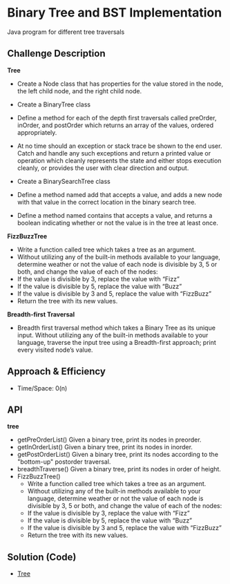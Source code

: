 # Binary Tree and BST Implementation
Java program for different tree traversals 

## Challenge Description
**Tree**
* Create a Node class that has properties for the value stored in the node, the left child node, and the right child node.
* Create a BinaryTree class
* Define a method for each of the depth first traversals called preOrder, inOrder, and postOrder which returns an array of the values, ordered appropriately.
* At no time should an exception or stack trace be shown to the end user. Catch and handle any such exceptions and return a printed value or operation which cleanly represents the state and either stops execution cleanly, or provides the user with clear direction and output.

* Create a BinarySearchTree class
* Define a method named add that accepts a value, and adds a new node with that value in the correct location in the binary search tree.
* Define a method named contains that accepts a value, and returns a boolean indicating whether or not the value is in the tree at least once.

**FizzBuzzTree**
* Write a function called tree which takes a tree as an argument.
* Without utilizing any of the built-in methods available to your language, determine weather or not the value of each node is divisible by 3, 5 or both, and change the value of each of the nodes:
* If the value is divisible by 3, replace the value with “Fizz”
* If the value is divisible by 5, replace the value with “Buzz”
* If the value is divisible by 3 and 5, replace the value with “FizzBuzz”
* Return the tree with its new values.

**Breadth-first Traversal**
* Breadth first traversal method which takes a Binary Tree as its unique input. Without utilizing any of the built-in methods available to your language, traverse the input tree using a Breadth-first approach; print every visited node’s value.


## Approach & Efficiency
* Time/Space:
0(n)

## API
**tree**
* getPreOrderList() Given a binary tree, print its nodes in preorder.
* getInOrderList() Given a binary tree, print its nodes in inorder.
* getPostOrderList() Given a binary tree, print its nodes according to the "bottom-up" postorder traversal.
* breadthTraverse() Given a binary tree, print its nodes in order of height.
* FizzBuzzTree()
    * Write a function called tree which takes a tree as an argument.
    * Without utilizing any of the built-in methods available to your language, determine weather or not the value of each node is divisible by 3, 5 or both, and change the value of each of the nodes:
    * If the value is divisible by 3, replace the value with “Fizz”
    * If the value is divisible by 5, replace the value with “Buzz”
    * If the value is divisible by 3 and 5, replace the value with “FizzBuzz”
    * Return the tree with its new values.

## Solution (Code)
* [Tree](../src/main/java/tree/BinaryTree.java)